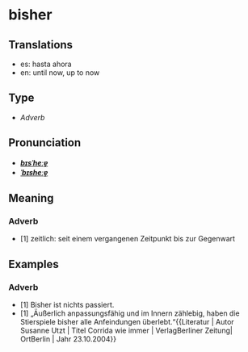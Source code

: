 # bisher
## Translations
- es: hasta ahora
- en: until now, up to now
## Type
- _Adverb_
## Pronunciation
- **_[bɪsˈheːɐ̯](https://commons.wikimedia.org/wiki/File:De-bisher.ogg)_**
- **_[ˈbɪsheːɐ̯](https://commons.wikimedia.org/wiki/File:De-bisher.ogg)_**
## Meaning
### Adverb
- [1] zeitlich: seit einem vergangenen Zeitpunkt bis zur Gegenwart
## Examples
### Adverb
- [1] Bisher ist nichts passiert.
- [1] „Äußerlich anpassungsfähig und im Innern zählebig, haben die Stierspiele bisher alle Anfeindungen überlebt.“<ref>{{Literatur | Autor Susanne Utzt | Titel Corrida wie immer | VerlagBerliner Zeitung| OrtBerlin | Jahr 23.10.2004}}</ref>
